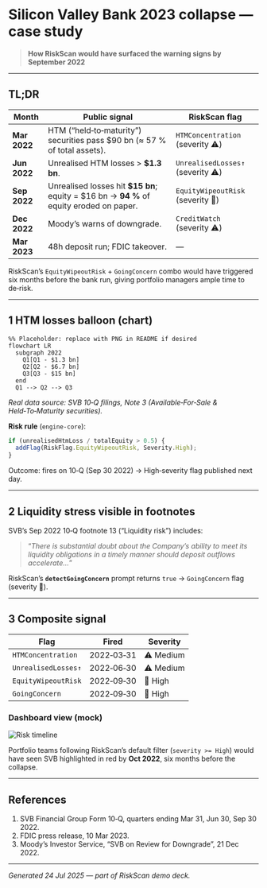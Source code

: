 # Silicon Valley Bank 2023 collapse — case study

> **How RiskScan would have surfaced the warning signs by September 2022**

---

## TL;DR

| Month        | Public signal                                                                             | RiskScan flag                     |
| ------------ | ----------------------------------------------------------------------------------------- | --------------------------------- |
| **Mar 2022** | HTM (“held‑to‑maturity”) securities pass \$90 bn (≈ 57 % of total assets).                | `HTMConcentration` (severity ⚠️)  |
| **Jun 2022** | Unrealised HTM losses > **\$1.3 bn**.                                                     | `UnrealisedLosses↑` (severity ⚠️) |
| **Sep 2022** | Unrealised losses hit **\$15 bn**; equity = \$16 bn → **94 %** of equity eroded on paper. | `EquityWipeoutRisk` (severity 🚨) |
| **Dec 2022** | Moody’s warns of downgrade.                                                               | `CreditWatch` (severity ⚠️)       |
| **Mar 2023** | 48h deposit run; FDIC takeover.                                                           | —                                 |

RiskScan’s `EquityWipeoutRisk` + `GoingConcern` combo would have triggered six months before the bank run, giving
portfolio managers ample time to de‑risk.

---

## 1 HTM losses balloon (chart)

```mermaid
%% Placeholder: replace with PNG in README if desired
flowchart LR
  subgraph 2022
    Q1[Q1 ‑ $1.3 bn]
    Q2[Q2 ‑ $6.7 bn]
    Q3[Q3 ‑ $15 bn]
  end
  Q1 --> Q2 --> Q3
```

_Real data source: SVB 10‑Q filings, Note 3 (Available‑For‑Sale & Held‑To‑Maturity securities)._

**Risk rule** (`engine‑core`):

```ts
if (unrealisedHtmLoss / totalEquity > 0.5) {
  addFlag(RiskFlag.EquityWipeoutRisk, Severity.High);
}
```

Outcome: fires on 10‑Q (Sep 30 2022) → High‑severity flag published next day.

---

## 2 Liquidity stress visible in footnotes

SVB’s Sep 2022 10‑Q footnote 13 (“Liquidity risk”) includes:

> “_There is substantial doubt about the Company’s ability to meet its liquidity obligations in a timely manner should
> deposit outflows accelerate…_”

RiskScan’s **`detectGoingConcern`** prompt returns `true` → `GoingConcern` flag (severity 🚨).

---

## 3 Composite signal

| Flag                | Fired      | Severity  |
| ------------------- | ---------- | --------- |
| `HTMConcentration`  | 2022‑03‑31 | ⚠️ Medium |
| `UnrealisedLosses↑` | 2022‑06‑30 | ⚠️ Medium |
| `EquityWipeoutRisk` | 2022‑09‑30 | 🚨 High   |
| `GoingConcern`      | 2022‑09‑30 | 🚨 High   |

### Dashboard view (mock)

![Risk timeline](../assets/svb-risk-timeline.png)

Portfolio teams following RiskScan’s default filter (`severity >= High`) would have seen SVB highlighted in red by **Oct
2022**, six months before the collapse.

---

## References

1. SVB Financial Group Form 10‑Q, quarters ending Mar 31, Jun 30, Sep 30 2022.
2. FDIC press release, 10 Mar 2023.
3. Moody’s Investor Service, “SVB on Review for Downgrade”, 21 Dec 2022.

---

_Generated 24 Jul 2025 — part of RiskScan demo deck._

